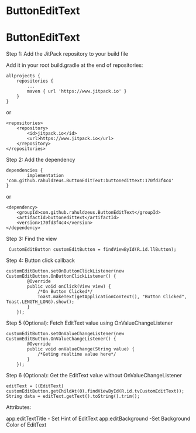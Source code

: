 # ButtonEditText

# ButtonEditText

Step 1: Add the JitPack repository to your build file

Add it in your root build.gradle at the end of repositories:

	allprojects {
		repositories {
			...
			maven { url 'https://www.jitpack.io' }
		}
	}
  
  or

	<repositories>
		<repository>
		    <id>jitpack.io</id>
		    <url>https://www.jitpack.io</url>
		</repository>
	</repositories>
	
  Step 2: Add the dependency
  
 	dependencies {
	        implementation 'com.github.rahuldzeus.ButtonEditText:buttonedittext:170fd3f4c4'
	}
  
  or
  
	<dependency>
	    <groupId>com.github.rahuldzeus.ButtonEditText</groupId>
	    <artifactId>buttonedittext</artifactId>
	    <version>170fd3f4c4</version>
	</dependency>
	
Step 3: Find the view

	 CustomEditButton customEditButton = findViewById(R.id.llButton);
	 
Step 4: Button click callback

	customEditButton.setOnButtonClickListener(new CustomEditButton.OnButtonClickListener() {
            @Override
            public void onClick(View view) {
                /*On Button Clicked*/
                Toast.makeText(getApplicationContext(), "Button Clicked", Toast.LENGTH_LONG).show();
            }
        });
	
Step 5 (Optional): Fetch EditText value using OnValueChangeListener

	customEditButton.setOnValueChangeListener(new CustomEditButton.OnValueChangeListener() {
            @Override
            public void onValueChange(String value) {
                /*Geting realtime value here*/
            }
        });
	
Step 6 (Optional): Get the EditText value without OnValueChangeListener

	editText = ((EditText) customEditButton.getChildAt(0).findViewById(R.id.tvCustomEditText));
	String data = editText.getText().toString().trim();
	


Attributes:

app:editTextTitle - Set Hint of EditText
app:editBackground -Set Background Color of EditText
	
  
